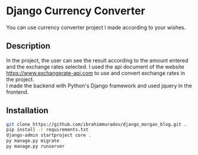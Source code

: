 # Django Currency Converter

You can use currency converter project I made according to your wishes.

## Description

In the project, the user can see the result according to the amount entered and the exchange rates selected. I used the api document of the website https://www.exchangerate-api.com to use and convert exchange rates in the project. <br>
I made the backend with Python's Django framework and used jquery in the frontend.

## Installation

```bash
git clone https://github.com/ibrahimmuradov/django_morgan_blog.git .
pip install -r requirements.txt
django-admin startproject core . 
py manage.py migrate
py manage.py runserver
```
